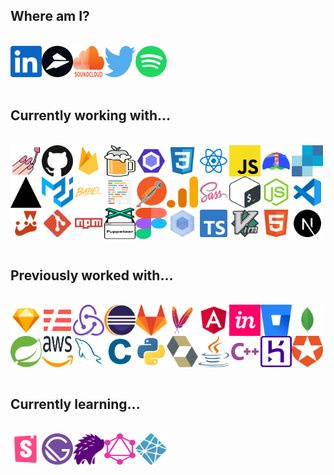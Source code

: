 <h2>Where am I?</h2><br /><div style="display: flex; flex-wrap: wrap;"><a href="https://www.linkedin.com/in/jacksonblankenship/"><img src="./assets/linkedin.svg" alt="linkedin" width="50" height="50" /></a><a href="https://flylance.com/"><img src="./assets/flylance.svg" alt="flylance" width="50" height="50" /></a><a href="https://soundcloud.com/jacksonblankenship"><img src="./assets/soundcloud.svg" alt="soundcloud" width="50" height="50" /></a><a href="https://twitter.com/env_jackson"><img src="./assets/twitter.svg" alt="twitter" width="50" height="50" /></a><a href="https://open.spotify.com/user/1240355717?si=Vf0XhUsDRnGYHza5j5STIQ"><img src="./assets/spotify.svg" alt="spotify" width="50" height="50" /></a></div><br /><h2>Currently working with...</h2><br /><div style="display: flex; flex-wrap: wrap;"><img src="./assets/styled.svg" alt="styled" width="50" height="50" /><img src="./assets/github.svg" alt="github" width="50" height="50" /><img src="./assets/firebase.svg" alt="firebase" width="50" height="50" /><img src="./assets/homebrew.svg" alt="homebrew" width="50" height="50" /><img src="./assets/eslint.svg" alt="eslint" width="50" height="50" /><img src="./assets/css3.svg" alt="css3" width="50" height="50" /><img src="./assets/reactts.svg" alt="reactts" width="50" height="50" /><img src="./assets/javascript.svg" alt="javascript" width="50" height="50" /><img src="./assets/lighthouse.svg" alt="lighthouse" width="50" height="50" /><img src="./assets/sendgrid.svg" alt="sendgrid" width="50" height="50" /><img src="./assets/vercel.svg" alt="vercel" width="50" height="50" /><img src="./assets/material-ui.svg" alt="material-ui" width="50" height="50" /><img src="./assets/babel.svg" alt="babel" width="50" height="50" /><img src="./assets/prettier.svg" alt="prettier" width="50" height="50" /><img src="./assets/postman.svg" alt="postman" width="50" height="50" /><img src="./assets/analytics.svg" alt="analytics" width="50" height="50" /><img src="./assets/sass.svg" alt="sass" width="50" height="50" /><img src="./assets/bash.svg" alt="bash" width="50" height="50" /><img src="./assets/node.svg" alt="node" width="50" height="50" /><img src="./assets/vscode.svg" alt="vscode" width="50" height="50" /><img src="./assets/jest.svg" alt="jest" width="50" height="50" /><img src="./assets/git.svg" alt="git" width="50" height="50" /><img src="./assets/npm.svg" alt="npm" width="50" height="50" /><img src="./assets/puppeteer.svg" alt="puppeteer" width="50" height="50" /><img src="./assets/figma.svg" alt="figma" width="50" height="50" /><img src="./assets/webpack.svg" alt="webpack" width="50" height="50" /><img src="./assets/typescript.svg" alt="typescript" width="50" height="50" /><img src="./assets/vim.svg" alt="vim" width="50" height="50" /><img src="./assets/html5.svg" alt="html5" width="50" height="50" /><img src="./assets/next.svg" alt="next" width="50" height="50" /></div><br /><h2>Previously worked with...</h2><br /><div style="display: flex; flex-wrap: wrap;"><img src="./assets/sketch.svg" alt="sketch" width="50" height="50" /><img src="./assets/serverless.svg" alt="serverless" width="50" height="50" /><img src="./assets/redux.svg" alt="redux" width="50" height="50" /><img src="./assets/eclipse.svg" alt="eclipse" width="50" height="50" /><img src="./assets/gitlab.svg" alt="gitlab" width="50" height="50" /><img src="./assets/maven.svg" alt="maven" width="50" height="50" /><img src="./assets/angular.svg" alt="angular" width="50" height="50" /><img src="./assets/invision.svg" alt="invision" width="50" height="50" /><img src="./assets/bitbucket.svg" alt="bitbucket" width="50" height="50" /><img src="./assets/mongo.svg" alt="mongo" width="50" height="50" /><img src="./assets/spring.svg" alt="spring" width="50" height="50" /><img src="./assets/aws.svg" alt="aws" width="50" height="50" /><img src="./assets/mysql.svg" alt="mysql" width="50" height="50" /><img src="./assets/c.svg" alt="c" width="50" height="50" /><img src="./assets/python.svg" alt="python" width="50" height="50" /><img src="./assets/hibernate.svg" alt="hibernate" width="50" height="50" /><img src="./assets/java.svg" alt="java" width="50" height="50" /><img src="./assets/cpp.svg" alt="cpp" width="50" height="50" /><img src="./assets/heroku.svg" alt="heroku" width="50" height="50" /><img src="./assets/auth0.svg" alt="auth0" width="50" height="50" /></div><br /><h2>Currently learning...</h2><br /><div style="display: flex; flex-wrap: wrap;"><img src="./assets/storybook.svg" alt="storybook" width="50" height="50" /><img src="./assets/gatsby.svg" alt="gatsby" width="50" height="50" /><img src="./assets/percy.svg" alt="percy" width="50" height="50" /><img src="./assets/graphql.svg" alt="graphql" width="50" height="50" /><img src="./assets/netlify.svg" alt="netlify" width="50" height="50" /></div><br />